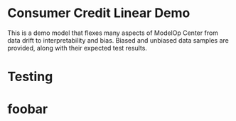 # Consumer Credit Linear Demo
This is a demo model that flexes many aspects of ModelOp Center from data drift
to interpretability and bias. Biased and unbiased data samples are provided, 
along with their expected test results. 

# Testing
# foobar